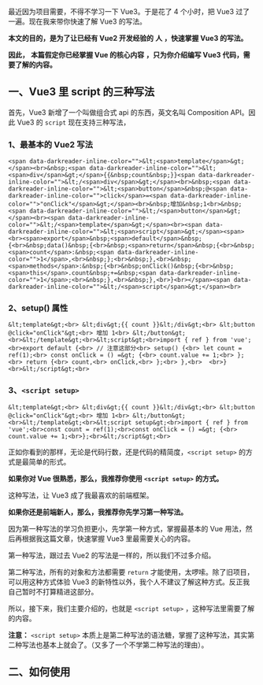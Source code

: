 最近因为项目需要，不得不学习一下 Vue3。于是花了 4 个小时，把 Vue3 过了一遍。现在我来带你快速了解 Vue3 的写法。

**本文的目的，是为了让已经有 Vue2 开发经验的** **人** **，快速掌握 Vue3 的写法。**

**因此，** **本篇假定你已经掌握 Vue 的核心内容** **，只为你介绍编写 Vue3 代码，需要了解的内容。**

## 一、Vue3 里 script 的三种写法

首先，Vue3 新增了一个叫做组合式 api 的东西，英文名叫 Composition API。因此 Vue3 的 `script` 现在支持三种写法，

### **1、最基本的 Vue2 写法**

```
<span data-darkreader-inline-color="">&lt;<span>template</span>&gt;</span><br>&nbsp;<span data-darkreader-inline-color="">&lt;<span>div</span>&gt;</span>{{&nbsp;count&nbsp;}}<span data-darkreader-inline-color="">&lt;/<span>div</span>&gt;</span><br>&nbsp;<span data-darkreader-inline-color="">&lt;<span>button</span>&nbsp;@<span data-darkreader-inline-color="">click</span>=<span data-darkreader-inline-color="">"onClick"</span>&gt;</span><br>&nbsp;增加&nbsp;1<br>&nbsp;<span data-darkreader-inline-color="">&lt;/<span>button</span>&gt;</span><br><span data-darkreader-inline-color="">&lt;/<span>template</span>&gt;</span><br><span data-darkreader-inline-color="">&lt;<span>script</span>&gt;</span><span><br><span>export</span>&nbsp;<span>default</span>&nbsp;{<br>&nbsp;data()&nbsp;{<br>&nbsp;<span>return</span>&nbsp;{<br>&nbsp;<span>count</span>:&nbsp;<span data-darkreader-inline-color="">1</span>,<br>&nbsp;};<br>&nbsp;},<br>&nbsp;<span>methods</span>:&nbsp;{<br>&nbsp;onClick()&nbsp;{<br>&nbsp;<span>this</span>.count&nbsp;+=&nbsp;<span data-darkreader-inline-color="">1</span>;<br>&nbsp;},<br>&nbsp;},<br>}<br></span><span data-darkreader-inline-color="">&lt;/<span>script</span>&gt;</span><br>
```

### **2、setup() 属性**

```
&lt;template&gt;<br> &lt;div&gt;{{ count }}&lt;/div&gt;<br> &lt;button @click="onClick"&gt;<br> 增加 1<br> &lt;/button&gt;<br>&lt;/template&gt;<br>&lt;script&gt;<br>import { ref } from 'vue';<br>export default {<br> // 注意这部分<br> setup() {<br> let count = ref(1);<br> const onClick = () =&gt; {<br> count.value += 1;<br> };<br> return {<br> count,<br> onClick,<br> };<br> },<br>  <br>}<br>&lt;/script&gt;<br>
```

### 3、`<script setup>`

```
&lt;template&gt;<br> &lt;div&gt;{{ count }}&lt;/div&gt;<br> &lt;button @click="onClick"&gt;<br> 增加 1<br> &lt;/button&gt;<br>&lt;/template&gt;<br>&lt;script setup&gt;<br>import { ref } from 'vue';<br>const count = ref(1);<br>const onClick = () =&gt; {<br> count.value += 1;<br>};<br>&lt;/script&gt;<br>
```

正如你看到的那样，无论是代码行数，还是代码的精简度，`<script setup>` 的方式是最简单的形式。

**如果你对 Vue 很熟悉，那么，我推荐你使用** **`<script setup>`** **的方式。**

这种写法，让 Vue3 成了我最喜欢的前端框架。

**如果你还是前端新人，那么，我推荐你先学习第一种写法。**

因为第一种写法的学习负担更小，先学第一种方式，掌握最基本的 Vue 用法，然后再根据我这篇文章，快速掌握 Vue3 里最需要关心的内容。

第一种写法，跟过去 Vue2 的写法是一样的，所以我们不过多介绍。

第二种写法，所有的对象和方法都需要 `return` 才能使用，太啰嗦。除了旧项目，可以用这种方式体验 Vue3 的新特性以外，我个人不建议了解这种方式。反正我自己暂时不打算精进这部分。

所以，接下来，我们主要介绍的，也就是 `<script setup>` ，这种写法里需要了解的内容。

**注意：** `<script setup>` 本质上是第二种写法的语法糖，掌握了这种写法，其实第二种写法也基本上就会了。（又多了一个不学第二种写法的理由）。

## 二、如何使用 <script setup> 编写组件

**学习 Vue3 并不代表你需要新学习一个技术，Vue3 的底层开发思想，跟 Vue2 是没有差别的。**

**V3 和 V2 的区别就像是，你用不同的语言或者方言说同一句话。**

所以我们需要关心的，就是 Vue2 里的内容，怎么用 Vue3 的方式写出来。

### 1、`data`——唯一需要注意的地方

整个 `data` 这一部分的内容，你只需要记住下面这一点。

**以前在** **`data`** **中创建的属性，现在全都用** **`ref()`** **声明。**

**在** **`template`** **中直接用，在** **`script`** **中记得加** **`.value`** **。**

在开头，我就已经写了一个简单的例子，我们直接拿过来做对比。

#### 1）写法对比

```
// Vue2 的写法<br>&lt;template&gt;<br> &lt;div&gt;{{ count }}&lt;/div&gt;<br> &lt;button @click="onClick"&gt;<br> 增加 1<br> &lt;/button&gt;<br>&lt;/template&gt;<br>&lt;script&gt;<br>export default {<br> data() {<br> return {<br> count: 1,<br> };<br> },<br> methods: {<br> onClick() {<br> this.count += 1;<br> },<br> },<br>}<br>&lt;/script&gt;<br>
```

```
// Vue3 的写法<br>&lt;template&gt;<br>&lt;div&gt;{{ count }}&lt;/div&gt;<br>&lt;button @click="onClick"&gt;<br>增加 1<br>&lt;/button&gt;<br>&lt;/template&gt;<br>&lt;script setup&gt;<br>import { ref } from 'vue';<br>// 用这种方式声明<br>const count = ref(1);<br>const onClick = () =&gt; {<br>// 使用的时候记得 .value<br>count.value += 1;<br>};<br>&lt;/script&gt;<br>
```

#### **2）注意事项——组合式** **api** **的心智负担**

##### a、ref 和 reactive

Vue3 里，还提供了一个叫做 `reactive` 的 `api`。

但是我的建议是，你不需要关心它。绝大多数场景下，`ref` 都够用了。

##### **b、什么时候用** **`ref()`** **包裹，什么时候不用。**

要不要用ref，就看你的这个变量的值改变了以后，页面要不要跟着变。

当然，你可以完全不需要关心这一点，跟过去写 `data` 一样就行。

只不过这样做，你在使用的时候，需要一直 `.value`。

##### c、不要解构使用

在使用时，不要像下面这样去写，会**丢失响应性。**

**也就是会出现更新了值，但是页面没有更新的情况**

xml

复制代码

```
// Vue3 的写法<br>&lt;template&gt;<br> &lt;div&gt;{{ count }}&lt;/div&gt;<br> &lt;button @click="onClick"&gt;<br> 增加 1<br> &lt;/button&gt;<br>&lt;/template&gt;<br>&lt;script setup&gt;<br>import { ref } from 'vue';<br>const count = ref(1);<br>const onClick = () =&gt; {<br> // 不要这样写！！<br> const { value } = count;<br> value += 1;<br>};<br>&lt;/script&gt;<br>
```

**注意：** 学习 Vue3 就需要考虑像这样的内容，徒增了学习成本。实际上这些心智负担，在学习的过程中，是可以完全不需要考虑的。

**这也是为什么我推荐新人先学习 Vue2 的写法。**

### **2、methods**

声明事件方法，我们只需要在 `script` 标签里，创建一个方法对象即可。

剩下的在 Vue2 里是怎么写的，Vue3 是同样的写法。

xml

复制代码

```
// Vue2 的写法<br>&lt;template&gt;<br> &lt;div @click="onClick"&gt;<br> 这是一个div<br> &lt;/div&gt;<br>&lt;/template&gt;<br>&lt;script&gt;<br>export default {<br> methods: {<br> onClick() {<br> console.log('clicked')<br> },<br> },<br>}<br>&lt;/script&gt;<br>
```

```
//&nbsp;Vue3&nbsp;的写法<br><span data-darkreader-inline-color="">&lt;<span>template</span>&gt;</span><br>&nbsp;<span data-darkreader-inline-color="">&lt;<span>div</span>&nbsp;@<span data-darkreader-inline-color="">click</span>=<span data-darkreader-inline-color="">"onClick"</span>&gt;</span><br>&nbsp;这是一个div<br>&nbsp;<span data-darkreader-inline-color="">&lt;/<span>div</span>&gt;</span><br><span data-darkreader-inline-color="">&lt;/<span>template</span>&gt;</span><br><span data-darkreader-inline-color="">&lt;<span>script</span>&nbsp;<span data-darkreader-inline-color="">setup</span>&gt;</span><span><br><span data-darkreader-inline-color="">//&nbsp;注意这部分</span><br><span>const</span>&nbsp;onClick&nbsp;=&nbsp;<span><span>()</span>&nbsp;=&gt;</span>&nbsp;{<br>&nbsp;<span data-darkreader-inline-color="">console</span>.log(<span data-darkreader-inline-color="">'clicked'</span>)<br>}<br></span><span data-darkreader-inline-color="">&lt;/<span>script</span>&gt;</span><br>
```

### **3、props**

声明 `props` 我们可以用 `defineProps()`，具体写法，我们看代码。

#### 1）写法对比

```
// Vue2 的写法<br>&lt;template&gt;<br> &lt;div&gt;{{ foo }}&lt;/div&gt;<br>&lt;/template&gt;<br>&lt;script&gt;<br>export default {<br> props: {<br> foo: String,<br> },<br> created() {<br> console.log(this.foo);<br> },<br>}<br>&lt;/script&gt;<br>
```

```
// Vue3 的写法<br>&lt;template&gt;<br> &lt;div&gt;{{ foo }}&lt;/div&gt;<br>&lt;/template&gt;<br>&lt;script setup&gt;<br>// 注意这里<br>const props = defineProps({<br> foo: String<br>})<br>// 在 script 标签里使用<br>console.log(props.foo)<br>&lt;/script&gt;<br>
```

#### **2）注意事项——组合式** **api** **的心智负担**

使用 props 时，同样注意不要使用解构的方式。

```
&lt;script setup&gt;<br>const props = defineProps({<br> foo: String<br>})<br> // 不要这样写<br>const { foo } = props;<br>console.log(foo)<br>&lt;/script&gt;<br>
```

### **4、emits 事件**

与 `props` 相同，声明 `emits` 我们可以用 `defineEmits()`，具体写法，我们看代码。

```
// Vue2 的写法<br>&lt;template&gt;<br> &lt;div @click="onClick"&gt;<br> 这是一个div<br> &lt;/div&gt;<br>&lt;/template&gt;<br>&lt;script&gt;<br>export default {<br> emits: ['click'], // 注意这里<br> methods: {<br> onClick() {<br> this.$emit('click'); // 注意这里<br> },<br> },<br>  <br>}<br>&lt;/script&gt;<br>
```

```
// Vue3 的写法<br>&lt;template&gt;<br> &lt;div @click="onClick"&gt;<br> 这是一个div<br> &lt;/div&gt;<br>&lt;/template&gt;<br>&lt;script setup&gt;<br>// 注意这里<br>const emit = defineEmits(['click']);<br>const onClick = () =&gt; {<br> emit('click') // 注意这里<br>}<br>&lt;/script&gt;<br>
```

### **5、computed**

直接上写法对比。

```
// Vue2 的写法<br>&lt;template&gt;<br> &lt;div&gt;<br> &lt;span&gt;{{ value }}&lt;/span&gt;<br> &lt;span&gt;{{ reversedValue }}&lt;/span&gt;<br> &lt;/div&gt;<br>&lt;/template&gt;<br>&lt;script&gt;<br>export default {<br> data() {<br> return {<br> value: 'this is a value',<br> };<br> },<br> computed: {<br> reversedValue() {<br> return value<br> .split('').reverse().join('');<br> },<br> },<br>}<br>&lt;/script&gt;<br>
```

```
// Vue3 的写法<br>&lt;template&gt;<br> &lt;div&gt;<br> &lt;span&gt;{{ value }}&lt;/span&gt;<br> &lt;span&gt;{{ reversedValue }}&lt;/span&gt;<br> &lt;/div&gt;<br>&lt;/template&gt;<br>&lt;script setup&gt;<br>import {ref, computed} from 'vue'<br>const value = ref('this is a value')<br>// 注意这里<br>const reversedValue = computed(() =&gt; {<br> // 使用 ref 需要 .value<br> return value.value<br> .split('').reverse().join('');<br>})<br>&lt;/script&gt;<br>
```

### 6、watch

这一部分，我们需要注意一下了，Vue3 中，watch 有两种写法。一种是直接使用 `watch`，还有一种是使用 `watchEffect`。

两种写法的区别是：

-   `watch` 需要你明确指定依赖的变量，才能做到监听效果。
    
-   而 `watchEffect` 会根据你使用的变量，自动的实现监听效果。
    

#### 1）直接使用 `watch`

```
// Vue2 的写法<br>&lt;template&gt;<br> &lt;div&gt;{{ count }}&lt;/div&gt;<br> &lt;div&gt;{{ anotherCount }}&lt;/div&gt;<br> &lt;button @click="onClick"&gt;<br> 增加 1<br> &lt;/button&gt;<br>&lt;/template&gt;<br>&lt;script&gt;<br>export default {<br> data() {<br> return { <br> count: 1,<br> anotherCount: 0,<br> };<br> },<br> methods: {<br> onClick() {<br> this.count += 1;<br> },<br> },<br> watch: {<br> count(newValue) {<br> this.anotherCount = newValue - 1;<br> },<br> },<br>}<br>&lt;/script&gt;<br>
```

```
// Vue3 的写法<br>&lt;template&gt;<br> &lt;div&gt;{{ count }}&lt;/div&gt;<br> &lt;div&gt;{{ anotherCount }}&lt;/div&gt;<br> &lt;button @click="onClick"&gt;<br> 增加 1<br> &lt;/button&gt;<br>&lt;/template&gt;<br>&lt;script setup&gt;<br>import { ref, watch } from 'vue';<br>const count = ref(1);<br>const onClick = () =&gt; {<br> count.value += 1;<br>};<br>const anotherCount = ref(0);<br>// 注意这里<br>// 需要在这里，<br>// 明确指定依赖的是 count 这个变量<br>watch(count, (newValue) =&gt; {<br> anotherCount.value = newValue - 1;<br>})<br>&lt;/script&gt;<br>
```

#### 2）使用 `watchEffect`

```
// Vue2 的写法<br>&lt;template&gt;<br> &lt;div&gt;{{ count }}&lt;/div&gt;<br> &lt;div&gt;{{ anotherCount }}&lt;/div&gt;<br> &lt;button @click="onClick"&gt;<br> 增加 1<br> &lt;/button&gt;<br>&lt;/template&gt;<br>&lt;script&gt;<br>export default {<br> data() {<br> return { <br> count: 1,<br> anotherCount: 0,<br> };<br> },<br> methods: {<br> onClick() {<br> this.count += 1;<br> },<br> },<br> watch: {<br> count(newValue) {<br> this.anotherCount = newValue - 1;<br> },<br> },<br>}<br>&lt;/script&gt;<br>
```

```
// Vue3 的写法<br>&lt;template&gt;<br> &lt;div&gt;{{ count }}&lt;/div&gt;<br> &lt;div&gt;{{ anotherCount }}&lt;/div&gt;<br> &lt;button @click="onClick"&gt;<br> 增加 1<br> &lt;/button&gt;<br>&lt;/template&gt;<br>&lt;script setup&gt;<br>import { ref, watchEffect } from 'vue';<br>const count = ref(1);<br>const onClick = () =&gt; {<br> count.value += 1;<br>};<br>const anotherCount = ref(0);<br>// 注意这里<br>watchEffect(() =&gt; {<br> // 会自动根据 count.value 的变化，<br> // 触发下面的操作<br> anotherCount.value = count.value - 1;<br>})<br>&lt;/script&gt;<br>
```

### 7、生命周期

Vue3 里，除了将两个 `destroy` 相关的钩子，改成了 `unmount`，剩下的需要注意的，就是在 `<script setup>` 中，不能使用 `beforeCreate` 和 `created` 两个钩子。

如果你熟悉相关的生命周期，只需要记得在 `setup` 里，用 `on` 开头，加上大写首字母就行。

```
// 选项式 api 写法<br>&lt;template&gt;<br> &lt;div&gt;&lt;/div&gt;<br>&lt;/template&gt;<br>&lt;script&gt;<br>export default {<br> beforeCreate() {},<br> created() {},<br>  <br> beforeMount() {},<br> mounted() {},<br>  <br> beforeUpdate() {},<br> updated() {},<br>  <br> // Vue2 里叫 beforeDestroy<br> beforeUnmount() {},<br> // Vue2 里叫 destroyed<br> unmounted() {},<br>  <br> // 其他钩子不常用，所以不列了。<br>}<br>&lt;/script&gt;<br>
```

```
// 组合式 api 写法<br>&lt;template&gt;<br> &lt;div&gt;&lt;/div&gt;<br>&lt;/template&gt;<br>&lt;script setup&gt;<br>  import {<br>   onBeforeMount,<br>   onMounted,<br>   onBeforeUpdate,<br>   onUpdated,<br>   onBeforeUnmount,<br>   onUnmounted,<br>  } from 'vue'<br>  onBeforeMount(() =&gt; {})<br>  onMounted(() =&gt; {})<br>  onBeforeUpdate(() =&gt; {})<br>  onUpdated(() =&gt; {})<br>  onBeforeUnmount(() =&gt; {})<br>  onUnmounted(() =&gt; {})<br>&lt;/script&gt;<br>
```

## 三、结语

好了，对于快速上手 Vue3 来说，以上内容基本已经足够了。

这篇文章本身不能做到帮你理解所有 Vue3 的内容，但是能帮你快速掌握 Vue3 的写法。

> 如果想做到对 Vue3 的整个内容心里有数，还需要你自己多看看 Vue3 的官方文档。

推荐阅读：

-   《JavaScript 为什么要有微任务》<sup data-darkreader-inline-color="">[1]</sup>
    

### 参考资料

\[1\]

https://juejin.cn/post/7086307441847042062